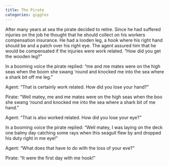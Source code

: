 ```yaml
---
title: The Pirate
categories: giggles
---
```

After many years at sea the pirate decided to retire. Since he had suffered injuries on the job he thought that he should collect on his workers compensation insurance. He had a looden leg, a hook where his right hand should be and a patch over his right eye. The agent assured him that he would be compensated if the injuries were work related. “How did you get the wooden leg?”

In a booming voice the pirate replied: “me and me mates were on the high seas when the boom she swang ‘round and knocked me into the sea where a shark bit off me leg.”

Agent: “That is certainly work related. How did you lose your hand?”

Pirate: “Well matey, me and me mates were on the high seas when the boo she swang ‘round and knocked me into the sea where a shark bit of me hand.”

Agent: “That is also worked related. How did you lose your eye?”

In a booming voice the pirate replied: “Well matey, I was laying on the deck one balmy day catching some rays when this seagull flew by and dropped his duty right in me eye!”

Agent: “What does that have to do with the loss of your eve?”

Pirate: “It were the first day with me hook!”
